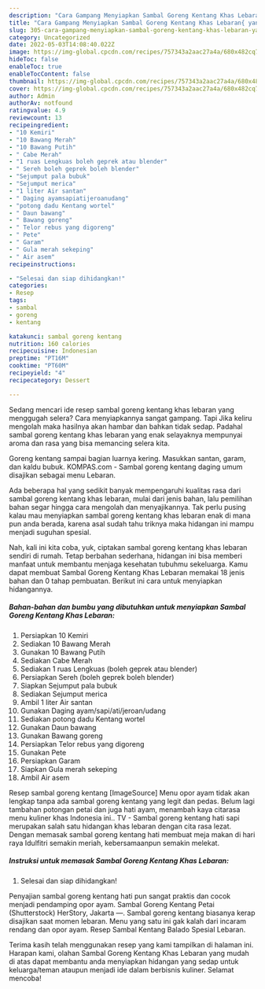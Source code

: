 ```yaml
---
description: "Cara Gampang Menyiapkan Sambal Goreng Kentang Khas Lebaran{ yang Enak Banget,  Menu Buat lebaran"
title: "Cara Gampang Menyiapkan Sambal Goreng Kentang Khas Lebaran{ yang Enak Banget,  Menu Buat lebaran"
slug: 305-cara-gampang-menyiapkan-sambal-goreng-kentang-khas-lebaran-yang-enak-banget-menu-buat-lebaran
category: Uncategorized
date: 2022-05-03T14:08:40.022Z
image: https://img-global.cpcdn.com/recipes/757343a2aac27a4a/680x482cq70/sambal-goreng-kentang-khas-lebaran-foto-resep-utama.jpg
hideToc: false
enableToc: true
enableTocContent: false
thumbnail: https://img-global.cpcdn.com/recipes/757343a2aac27a4a/680x482cq70/sambal-goreng-kentang-khas-lebaran-foto-resep-utama.jpg
cover: https://img-global.cpcdn.com/recipes/757343a2aac27a4a/680x482cq70/sambal-goreng-kentang-khas-lebaran-foto-resep-utama.jpg
author: Admin
authorAv: notfound
ratingvalue: 4.9
reviewcount: 13
recipeingredient:
- "10 Kemiri"
- "10 Bawang Merah"
- "10 Bawang Putih"
- " Cabe Merah"
- "1 ruas Lengkuas boleh geprek atau blender"
- " Sereh boleh geprek boleh blender"
- "Sejumput pala bubuk"
- "Sejumput merica"
- "1 liter Air santan"
- " Daging ayamsapiatijeroanudang"
- "potong dadu Kentang wortel"
- " Daun bawang"
- " Bawang goreng"
- " Telor rebus yang digoreng"
- " Pete"
- " Garam"
- " Gula merah sekeping"
- " Air asem"
recipeinstructions:

- "Selesai dan siap dihidangkan!"
categories:
- Resep
tags:
- sambal
- goreng
- kentang

katakunci: sambal goreng kentang 
nutrition: 160 calories
recipecuisine: Indonesian
preptime: "PT16M"
cooktime: "PT60M"
recipeyield: "4"
recipecategory: Dessert

---
```



Sedang mencari ide resep sambal goreng kentang khas lebaran yang menggugah selera? Cara menyiapkannya sangat gampang. Tapi Jika keliru mengolah maka hasilnya akan hambar dan bahkan tidak sedap. Padahal sambal goreng kentang khas lebaran yang enak selayaknya mempunyai aroma dan rasa yang bisa memancing selera kita.


Goreng kentang sampai bagian luarnya kering. Masukkan santan, garam, dan kaldu bubuk. KOMPAS.com - Sambal goreng kentang daging umum disajikan sebagai menu Lebaran.

Ada beberapa hal yang sedikit banyak mempengaruhi kualitas rasa dari sambal goreng kentang khas lebaran, mulai dari jenis bahan, lalu pemilihan bahan segar hingga cara mengolah dan menyajikannya. Tak perlu pusing kalau mau menyiapkan sambal goreng kentang khas lebaran enak di mana pun anda berada, karena asal sudah tahu triknya maka hidangan ini mampu menjadi suguhan spesial.


Nah, kali ini kita coba, yuk, ciptakan sambal goreng kentang khas lebaran sendiri di rumah. Tetap berbahan sederhana, hidangan ini bisa memberi manfaat untuk membantu menjaga kesehatan tubuhmu sekeluarga. Kamu dapat membuat Sambal Goreng Kentang Khas Lebaran memakai 18 jenis bahan dan 0 tahap pembuatan. Berikut ini cara untuk menyiapkan hidangannya.

<!--inarticleads1-->

##### Bahan-bahan dan bumbu yang dibutuhkan untuk menyiapkan Sambal Goreng Kentang Khas Lebaran:

1. Persiapkan 10 Kemiri
1. Sediakan 10 Bawang Merah
1. Gunakan 10 Bawang Putih
1. Sediakan  Cabe Merah
1. Sediakan 1 ruas Lengkuas (boleh geprek atau blender)
1. Persiapkan  Sereh (boleh geprek boleh blender)
1. Siapkan Sejumput pala bubuk
1. Sediakan Sejumput merica
1. Ambil 1 liter Air santan
1. Gunakan  Daging ayam/sapi/ati/jeroan/udang
1. Sediakan potong dadu Kentang wortel
1. Gunakan  Daun bawang
1. Gunakan  Bawang goreng
1. Persiapkan  Telor rebus yang digoreng
1. Gunakan  Pete
1. Persiapkan  Garam
1. Siapkan  Gula merah sekeping
1. Ambil  Air asem


Resep sambal goreng kentang [ImageSource] Menu opor ayam tidak akan lengkap tanpa ada sambal goreng kentang yang legit dan pedas. Belum lagi tambahan potongan petai dan juga hati ayam, menambah kaya citarasa menu kuliner khas Indonesia ini.. TV - Sambal goreng kentang hati sapi merupakan salah satu hidangan khas lebaran dengan cita rasa lezat. Dengan memasak sambal goreng kentang hati membuat meja makan di hari raya Idulfitri semakin meriah, kebersamaanpun semakin melekat. 

<!--inarticleads2-->

##### Instruksi untuk memasak Sambal Goreng Kentang Khas Lebaran:


1. Selesai dan siap dihidangkan!

Penyajian sambal goreng kentang hati pun sangat praktis dan cocok menjadi pendamping opor ayam. Sambal Goreng Kentang Petai (Shutterstock) HerStory, Jakarta —. Sambal goreng kentang biasanya kerap disajikan saat momen lebaran. Menu yang satu ini gak kalah dari incaram rendang dan opor ayam. Resep Sambal Kentang Balado Spesial Lebaran. 

Terima kasih telah menggunakan resep yang kami tampilkan di halaman ini. Harapan kami, olahan Sambal Goreng Kentang Khas Lebaran yang mudah di atas dapat membantu anda menyiapkan hidangan yang sedap untuk keluarga/teman ataupun menjadi ide dalam berbisnis kuliner. Selamat mencoba!
